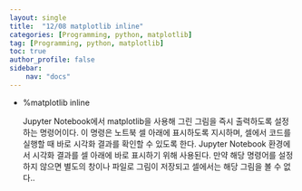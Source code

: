 ```yaml
---
layout: single
title:  "12/08 matplotlib inline"
categories: [Programming, python, matplotlib]
tag: [Programming, python, matplotlib]
toc: true
author_profile: false
sidebar:
    nav: "docs"
---
```


* %matplotlib inline 

  Jupyter Notebook에서 matplotlib을 사용해 그린 그림을 즉시 출력하도록 설정하는 명령어이다. 이 명령은 노트북 셀 아래에 표시하도록 지시하며, 셀에서 코드를 실행할 때 바로 시각화 결과를 확인할 수 있도록 한다. Jupyter Notebook 환경에서 시각화 결과를 셀 아래에 바로 표시하기 위해 사용된다.  만약 해당 명령어를 설정하지 않으면 별도의 창이나 파일로 그림이 저장되고 셀에서는 해당 그림을 볼 수 없다..